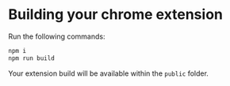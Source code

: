 # Building your chrome extension

Run the following commands: 
```bash
npm i
npm run build
```

Your extension build will be available within the `public` folder.

